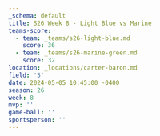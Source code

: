 ```yaml
---
_schema: default
title: S26 Week 8 - Light Blue vs Marine
teams-score:
  - team: _teams/s26-light-blue.md
    score: 36
  - team: _teams/s26-marine-green.md
    score: 32
location: _locations/carter-baron.md
field: '5'
date: 2024-05-05 10:45:00 -0400
season: 26
week: 8
mvp: ''
game-ball: ''
sportsperson: ''
---
```

